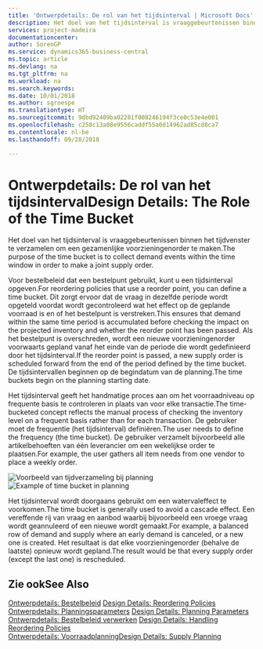 ```yaml
---
title: 'Ontwerpdetails: De rol van het tijdsinterval | Microsoft Docs'
description: Het doel van het tijdsinterval is vraaggebeurtenissen binnen het tijdvenster te verzamelen om een gezamenlijke voorzieningenorder te maken.
services: project-madeira
documentationcenter: 
author: SorenGP
ms.service: dynamics365-business-central
ms.topic: article
ms.devlang: na
ms.tgt_pltfrm: na
ms.workload: na
ms.search.keywords: 
ms.date: 10/01/2018
ms.author: sgroespe
ms.translationtype: HT
ms.sourcegitcommit: 9dbd92409ba02281f008246194f3ce0c53e4e001
ms.openlocfilehash: c258c13a08e9556caddf55a0d14962ad85cd8ca7
ms.contentlocale: nl-be
ms.lasthandoff: 09/28/2018

---
```

# <a name="design-details-the-role-of-the-time-bucket"></a><span data-ttu-id="fd655-103">Ontwerpdetails: De rol van het tijdsinterval</span><span class="sxs-lookup"><span data-stu-id="fd655-103">Design Details: The Role of the Time Bucket</span></span>
<span data-ttu-id="fd655-104">Het doel van het tijdsinterval is vraaggebeurtenissen binnen het tijdvenster te verzamelen om een gezamenlijke voorzieningenorder te maken.</span><span class="sxs-lookup"><span data-stu-id="fd655-104">The purpose of the time bucket is to collect demand events within the time window in order to make a joint supply order.</span></span>  

 <span data-ttu-id="fd655-105">Voor bestelbeleid dat een bestelpunt gebruikt, kunt u een tijdsinterval opgeven.</span><span class="sxs-lookup"><span data-stu-id="fd655-105">For reordering policies that use a reorder point, you can define a time bucket.</span></span> <span data-ttu-id="fd655-106">Dit zorgt ervoor dat de vraag in dezelfde periode wordt opgeteld voordat wordt gecontroleerd wat het effect op de geplande voorraad is en of het bestelpunt is verstreken.</span><span class="sxs-lookup"><span data-stu-id="fd655-106">This ensures that demand within the same time period is accumulated before checking the impact on the projected inventory and whether the reorder point has been passed.</span></span> <span data-ttu-id="fd655-107">Als het bestelpunt is overschreden, wordt een nieuwe voorzieningenorder voorwaarts gepland vanaf het einde van de periode die wordt gedefinieerd door het tijdsinterval.</span><span class="sxs-lookup"><span data-stu-id="fd655-107">If the reorder point is passed, a new supply order is scheduled forward from the end of the period defined by the time bucket.</span></span> <span data-ttu-id="fd655-108">De tijdsintervallen beginnen op de begindatum van de planning.</span><span class="sxs-lookup"><span data-stu-id="fd655-108">The time buckets begin on the planning starting date.</span></span>  

 <span data-ttu-id="fd655-109">Het tijdsinterval geeft het handmatige proces aan om het voorraadniveau op frequente basis te controleren in plaats van voor elke transactie.</span><span class="sxs-lookup"><span data-stu-id="fd655-109">The time-bucketed concept reflects the manual process of checking the inventory level on a frequent basis rather than for each transaction.</span></span> <span data-ttu-id="fd655-110">De gebruiker moet de frequentie (het tijdsinterval) definiëren.</span><span class="sxs-lookup"><span data-stu-id="fd655-110">The user needs to define the frequency (the time bucket).</span></span> <span data-ttu-id="fd655-111">De gebruiker verzamelt bijvoorbeeld alle artikelbehoeften van één leverancier om een wekelijkse order te plaatsen.</span><span class="sxs-lookup"><span data-stu-id="fd655-111">For example, the user gathers all item needs from one vendor to place a weekly order.</span></span>  

 <span data-ttu-id="fd655-112">![Voorbeeld van tijdverzameling bij planning](media/nav_app_supply_planning_2_reorder_cycle.png "Voorbeeld van tijdverzameling bij planning")</span><span class="sxs-lookup"><span data-stu-id="fd655-112">![Example of time bucket in planning](media/nav_app_supply_planning_2_reorder_cycle.png "Example of time bucket in planning")</span></span>  

 <span data-ttu-id="fd655-113">Het tijdsinterval wordt doorgaans gebruikt om een watervaleffect te voorkomen.</span><span class="sxs-lookup"><span data-stu-id="fd655-113">The time bucket is generally used to avoid a cascade effect.</span></span> <span data-ttu-id="fd655-114">Een vereffende rij van vraag en aanbod waarbij bijvoorbeeld een vroege vraag wordt geannuleerd of een nieuwe wordt gemaakt.</span><span class="sxs-lookup"><span data-stu-id="fd655-114">For example, a balanced row of demand and supply where an early demand is canceled, or a new one is created.</span></span> <span data-ttu-id="fd655-115">Het resultaat is dat elke voorzieningenorder (behalve de laatste) opnieuw wordt gepland.</span><span class="sxs-lookup"><span data-stu-id="fd655-115">The result would be that every supply order (except the last one) is rescheduled.</span></span>  

## <a name="see-also"></a><span data-ttu-id="fd655-116">Zie ook</span><span class="sxs-lookup"><span data-stu-id="fd655-116">See Also</span></span>  
 <span data-ttu-id="fd655-117">[Ontwerpdetails: Bestelbeleid](design-details-reordering-policies.md) </span><span class="sxs-lookup"><span data-stu-id="fd655-117">[Design Details: Reordering Policies](design-details-reordering-policies.md) </span></span>  
 <span data-ttu-id="fd655-118">[Ontwerpdetails: Planningsparameters](design-details-planning-parameters.md) </span><span class="sxs-lookup"><span data-stu-id="fd655-118">[Design Details: Planning Parameters](design-details-planning-parameters.md) </span></span>  
 <span data-ttu-id="fd655-119">[Ontwerpdetails: Bestelbeleid verwerken](design-details-handling-reordering-policies.md) </span><span class="sxs-lookup"><span data-stu-id="fd655-119">[Design Details: Handling Reordering Policies](design-details-handling-reordering-policies.md) </span></span>  
 [<span data-ttu-id="fd655-120">Ontwerpdetails: Voorraadplanning</span><span class="sxs-lookup"><span data-stu-id="fd655-120">Design Details: Supply Planning</span></span>](design-details-supply-planning.md)

